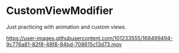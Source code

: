 # CustomViewModifier
Just practicing with animation and custom views.




https://user-images.githubusercontent.com/101233555/168499494-9c776a81-82f8-48f8-84bd-708615c13d73.mov

